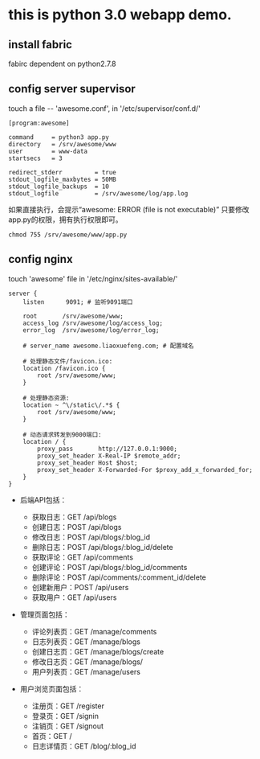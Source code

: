 # this is python 3.0 webapp demo.

## install fabric
fabirc dependent on python2.7.8

## config server supervisor
touch a file -- 'awesome.conf', in '/etc/supervisor/conf.d/'
```
[program:awesome]

command     = python3 app.py
directory   = /srv/awesome/www
user        = www-data
startsecs   = 3

redirect_stderr         = true
stdout_logfile_maxbytes = 50MB
stdout_logfile_backups  = 10
stdout_logfile          = /srv/awesome/log/app.log
```
如果直接执行，会提示“awesome: ERROR (file is not executable)”
只要修改app.py的权限，拥有执行权限即可。
```
chmod 755 /srv/awesome/www/app.py
```

## config nginx
touch 'awesome' file in '/etc/nginx/sites-available/'
```
server {
    listen      9091; # 监听9091端口

    root       /srv/awesome/www;
    access_log /srv/awesome/log/access_log;
    error_log  /srv/awesome/log/error_log;

    # server_name awesome.liaoxuefeng.com; # 配置域名

    # 处理静态文件/favicon.ico:
    location /favicon.ico {
        root /srv/awesome/www;
    }

    # 处理静态资源:
    location ~ ^\/static\/.*$ {
        root /srv/awesome/www;
    }

    # 动态请求转发到9000端口:
    location / {
        proxy_pass       http://127.0.0.1:9000;
        proxy_set_header X-Real-IP $remote_addr;
        proxy_set_header Host $host;
        proxy_set_header X-Forwarded-For $proxy_add_x_forwarded_for;
    }
}
```


- 后端API包括：
    + 获取日志：GET /api/blogs
    + 创建日志：POST /api/blogs
    + 修改日志：POST /api/blogs/:blog_id
    + 删除日志：POST /api/blogs/:blog_id/delete
    + 获取评论：GET /api/comments
    + 创建评论：POST /api/blogs/:blog_id/comments
    + 删除评论：POST /api/comments/:comment_id/delete
    + 创建新用户：POST /api/users
    + 获取用户：GET /api/users

- 管理页面包括：
    + 评论列表页：GET /manage/comments
    + 日志列表页：GET /manage/blogs
    + 创建日志页：GET /manage/blogs/create
    + 修改日志页：GET /manage/blogs/
    + 用户列表页：GET /manage/users

- 用户浏览页面包括：
    + 注册页：GET /register
    + 登录页：GET /signin
    + 注销页：GET /signout
    + 首页：GET /
    + 日志详情页：GET /blog/:blog_id